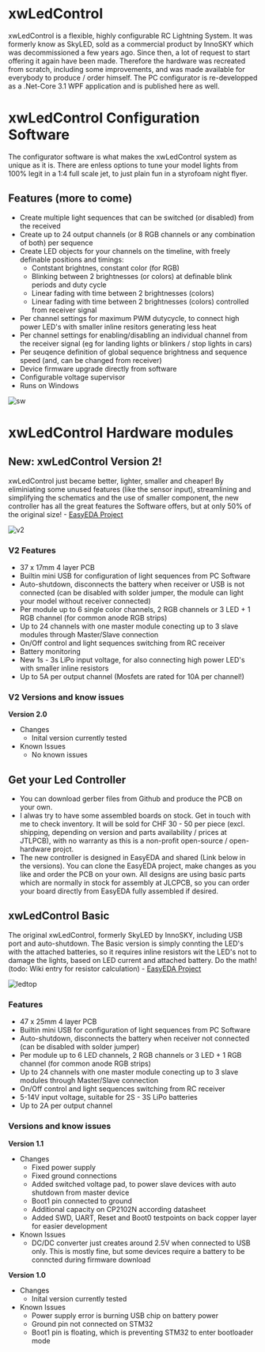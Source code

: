 # xwLedControl
xwLedControl is a flexible, highly configurable RC Lightning System. It was formerly know as SkyLED, sold as a commercial product by InnoSKY which was decommissioned a few years ago. Since then, a lot of request to start offering it again have been made. Therefore the  hardware was recreated from scratch, including some improvements, and was made available for everybody to produce / order himself. The PC configurator is re-developped as a .Net-Core 3.1 WPF application and is published here as well.

# xwLedControl Configuration Software
The configurator software is what makes the xwLedControl system as unique as it is. There are enless options to tune your model lights from 100% legit in a 1:4 full scale jet, to just plain fun in a styrofoam night flyer. 

## Features (more to come)
- Create multiple light sequences that can be switched (or disabled) from the received
- Create up to 24 output channels (or 8 RGB channels or any combination of both) per sequence
- Create LED objects for your channels on the timeline, with freely definable positions and timings: 
  - Contstant brightnes, constant color (for RGB)
  - Blinking between 2 brightnesses (or colors) at definable blink periods and duty cycle
  - Linear fading with time between 2 brightnesses (colors)
  - Linear fading with time between 2 brightnesses (colors) controlled from receiver signal
- Per channel settings for maximum PWM dutycycle, to connect high power LED's with smaller inline resitors generating less heat
- Per channel settings for enabling/disabling an individual channel from the receiver signal (eg for landing lights or blinkers / stop lights in cars)
- Per seuqence definition of global sequence brightness and sequence speed (and, can be changed from receiver)
- Device firmware upgrade directly from software
- Configurable voltage supervisor
- Runs on Windows

![sw](https://user-images.githubusercontent.com/10495848/156365748-df04fadd-0caa-4d41-9774-5914dbd50e78.PNG)


# xwLedControl Hardware modules
## New: xwLedControl  Version 2!
xwLedControl just became better, lighter, smaller and cheaper! By eliminiating some unused features (like the sensor input), streamlining and simplifying the schematics and the use of smaller component, the new controller has all the great features the Software offers, but at only 50% of the original size! - [EasyEDA Project](https://oshwlab.com/luethich80/xwlightcontrol)

![v2](https://user-images.githubusercontent.com/10495848/156365140-59d4c274-0009-4251-9bfa-741f84019079.PNG)

### V2 Features
- 37 x 17mm 4 layer PCB
- Builtin mini USB for configuration of light sequences from PC Software
- Auto-shutdown, disconnects the battery when receiver or USB is not connected (can be disabled with solder jumper, the module can light your model without receiver connected)
- Per module up to 6 single color channels, 2 RGB channels or 3 LED + 1 RGB channel (for common anode RGB strips)
- Up to 24 channels with one master module conecting up to 3 slave modules through Master/Slave connection
- On/Off control and light sequences switching from RC receiver
- Battery monitoring
- New 1s - 3s LiPo input voltage, for also connecting high power LED's with smaller inline resistors
- Up to 5A per output channel (Mosfets are rated for 10A per channel!)

### V2 Versions and know issues

**Version 2.0**
- Changes
  - Inital version currently tested
- Known Issues
  - No known issues

## Get your Led Controller
- You can download gerber files from Github and produce the PCB on your own.
- I alwas try to have some assembled boards on stock. Get in touch with me to check inventory. It will be sold for CHF 30 - 50 per piece (excl. shipping, depending on version and parts availability / prices at JTLPCB), with no warranty as this is a non-profit open-source / open-hardware projct.
- The new controller is designed in EasyEDA and shared (Link below in the versions). You can clone the EasyEDA project, make changes as you like and order the PCB on your own. All designs are using basic parts which are normally in stock for assembly at JLCPCB, so you can order your board directly from EasyEDA fully assembled if desired.

## xwLedControl Basic
The original xwLedControl, formerly SkyLED by InnoSKY, including USB port and auto-shutdown. The Basic version is simply connting the LED's with the attached batteries, so it requires inline resistors wit the LED's not to damage the lights, based on LED current and attached battery. Do the math! (todo: Wiki entry for resistor calculation) - [EasyEDA Project](https://oshwlab.com/luethich80/xwlightcontrol)

![ledtop](https://user-images.githubusercontent.com/10495848/151327156-f55c5d70-1b84-4303-881a-be63a9818bc9.PNG)

### Features
- 47 x 25mm 4 layer PCB
- Builtin mini USB for configuration of light sequences from PC Software
- Auto-shutdown, disconnects the battery when receiver not connected (can be disabled with solder jumper)
- Per module up to 6 LED channels, 2 RGB channels or 3 LED + 1 RGB channel (for common anode RGB strips)
- Up to 24 channels with one master module conecting up to 3 slave modules through Master/Slave connection
- On/Off control and light sequences switching from RC receiver
- 5-14V input voltage, suitable for 2S - 3S LiPo batteries
- Up to 2A per output channel 

### Versions and know issues

**Version 1.1**
- Changes
  - Fixed power supply
  - Fixed ground connections
  - Added switched voltage pad, to power slave devices with auto shutdown from master device
  - Boot1 pin connected to ground
  - Additional capacity on CP2102N according datasheet
  - Added SWD, UART, Reset and Boot0 testpoints on back copper layer for easier development
- Known Issues
  - DC/DC converter just creates around 2.5V when connected to USB only. This is mostly fine, but some devices require a battery to be conncted during firmware download
  
**Version 1.0**
- Changes
  - Inital version currently tested
- Known Issues
  - Power supply error is burning USB chip on battery power
  - Ground pin not connected on STM32
  - Boot1 pin is floating, which is preventing STM32 to enter bootloader mode




